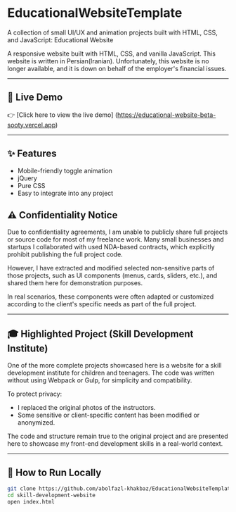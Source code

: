 # EducationalWebsiteTemplate
A collection of small UI/UX and animation projects built with HTML, CSS, and JavaScript: Educational Website

A responsive website built with HTML, CSS, and vanilla JavaScript. This website is written in Persian(Iranian). Unfortunately, this website is no longer available, and it is down on behalf of the employer's financial issues.

---

## 🔗 Live Demo

👉 [Click here to view the live demo] (https://educational-website-beta-sooty.vercel.app)

---

## ✨ Features

- Mobile-friendly toggle animation
- jQuery
- Pure CSS
- Easy to integrate into any project
## ⚠️ Confidentiality Notice

Due to confidentiality agreements, I am unable to publicly share full projects or source code for most of my freelance work. Many small businesses and startups I collaborated with used NDA-based contracts, which explicitly prohibit publishing the full project code.

However, I have extracted and modified selected non-sensitive parts of those projects, such as UI components (menus, cards, sliders, etc.), and shared them here for demonstration purposes.

In real scenarios, these components were often adapted or customized according to the client's specific needs as part of the full project.

---

## 🎓 Highlighted Project (Skill Development Institute)

One of the more complete projects showcased here is a website for a skill development institute for children and teenagers. The code was written without using Webpack or Gulp, for simplicity and compatibility.

To protect privacy:
- I replaced the original photos of the instructors.
- Some sensitive or client-specific content has been modified or anonymized.

The code and structure remain true to the original project and are presented here to showcase my front-end development skills in a real-world context.

---

## 🚀 How to Run Locally

```bash
git clone https://github.com/abolfazl-khakbaz/EducationalWebsiteTemplate.git
cd skill-development-website
open index.html
